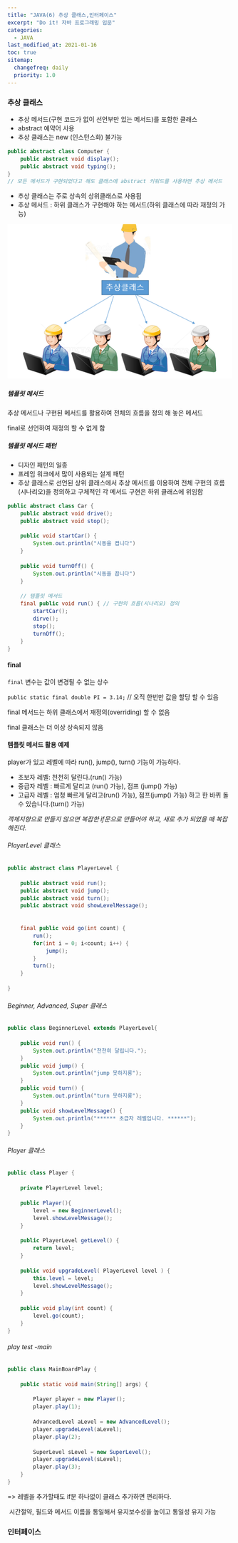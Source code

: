 ```yaml
---
title: "JAVA(6) 추상 클래스,인터페이스"
excerpt: "Do it! 자바 프로그래밍 입문"
categories:
  - JAVA
last_modified_at: 2021-01-16
toc: true
sitemap:
  changefreq: daily
  priority: 1.0
---
```


### 추상 클래스

- 추상 메서드(구현 코드가 없이 선언부만 있는 메서드)를 포함한 클래스
- abstract 예약어 사용
- 추상 클래스는 new (인스턴스화) 불가능

```java
public abstract class Computer {
    public abstract void display();
    public abstract void typing();
}
// 모든 메서드가 구현되었다고 해도 클래스에 abstract 키워드를 사용하면 추상 메서드
```

- 추상 클래스는 주로 상속의 상위클래스로 사용됨
- 추상 메서드 : 하위 클래스가 구현해야 하는 메서드(하위 클래스에 따라 재정의 가능)

![image-abstract1](../../assets\images\abstract1.png)

##### 템플릿 메서드

추상 메서드나 구현된 메서드를 활용하여 전체의 흐름을 정의 해 놓은 메서드

final로 선언하여 재정의 할 수 없게 함

##### 템플릿 메서드 패턴

- 디자인 패턴의 일종
- 프레임 워크에서 많이 사용되는 설계 패턴
- 추상 클래스로 선언된 상위 클래스에서 추상 메서드를 이용하여 전체 구현의 흐름(시나리오)을 정의하고 구체적인 각 메서드 구현은 하위 클래스에 위임함

```java
public abstract class Car {
    public abstract void drive();
    public abstract void stop();
    
    public void startCar() {
        System.out.println("시동을 켭니다")
    }
    
    public void turnOff() {
        System.out.println("시동을 끕니다")
    }
    
    // 템플릿 메서드
    final public void run() { // 구현의 흐름(시나리오) 정의
        startCar();
        dirve();
        stop();
        turnOff();
    }
}
```

#### final

`final` 변수는 값이 변경될 수 없는 상수

`public static final double PI = 3.14;` // 오직 한번만 값을 할당 할 수 있음

final 메서드는 하위 클래스에서 재정의(overriding) 할 수 없음

final 클래스는 더 이상 상속되지 않음



#### 템플릿 메서드 활용 예제

player가 있고 레벨에 따라 run(), jump(), turn() 기능이 가능하다.

- 초보자 레벨: 천천히 달린다.(run() 가능)
- 중급자 레벨 : 빠르게 달리고 (run() 가능), 점프 (jump() 가능) 
- 고급자 레벨 : 엄청 빠르게 달리고(run() 가능), 점프(jump() 가능) 하고 
               한 바퀴 돌 수 있습니다.(turn() 가능)

*객체지향으로 만들지 않으면 복잡한 if문으로 만들어야 하고, 새로 추가 되었을 때 복잡해진다.*

###### PlayerLevel 클래스

```java
public abstract class PlayerLevel {
	
	public abstract void run();
	public abstract void jump();
	public abstract void turn();
	public abstract void showLevelMessage();
	
	
	final public void go(int count) {
		run();
		for(int i = 0; i<count; i++) {
			jump();
		}
		turn();
	}

}
```

###### Beginner, Advanced, Super 클래스

```java
public class BeginnerLevel extends PlayerLevel{

	public void run() {
		System.out.println("천천히 달립니다.");
	}
	public void jump() {
		System.out.println("jump 못하지롱");
	}
	public void turn() {
		System.out.println("turn 못하지롱");
	}
	public void showLevelMessage() {
		System.out.println("****** 초급자 레벨입니다. ******");
	}
}
```

###### Player 클래스

```java
public class Player {
	
	private PlayerLevel level;
	
	public Player(){
		level = new BeginnerLevel();
		level.showLevelMessage();
	}
	
	public PlayerLevel getLevel() {
		return level;
	}
	
	public void upgradeLevel( PlayerLevel level ) {
		this.level = level;
		level.showLevelMessage();
	}
	
	public void play(int count) {
		level.go(count);
	}
}
```

###### play test -main

```java
public class MainBoardPlay {

	public static void main(String[] args) {

		Player player = new Player();
		player.play(1);
		
		AdvancedLevel aLevel = new AdvancedLevel();
		player.upgradeLevel(aLevel);
		player.play(2);
		
		SuperLevel sLevel = new SuperLevel();
		player.upgradeLevel(sLevel);
		player.play(3);
	}
}
```

=> 레벨을 추가할때도 if문 하나없이 클래스 추가하면 편리하다.

​	시간절약, 필드와 메서드 이름을 통일해서 유지보수성을 높이고 통일성 유지 가능



### 인터페이스

